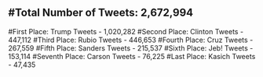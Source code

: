 #Total Number of Tweets: 2,672,994 
---
#First Place: Trump Tweets - 1,020,282
#Second Place: Clinton Tweets - 447,112
#Third Place: Rubio Tweets - 446,653
#Fourth Place: Cruz Tweets - 267,559
#Fifth Place: Sanders Tweets - 215,537
#Sixth Place: Jeb! Tweets - 153,114
#Seventh Place: Carson Tweets - 76,225
#Last Place: Kasich Tweets - 47,435
